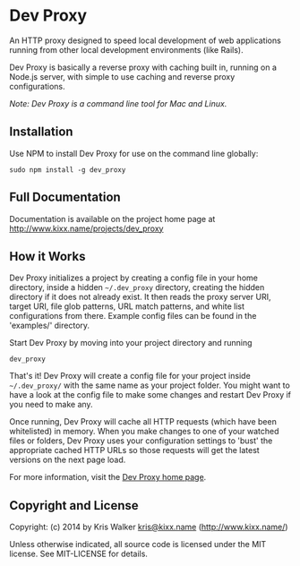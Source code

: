 Dev Proxy
==========

An HTTP proxy designed to speed local development of web applications running from other local development environments (like Rails).

Dev Proxy is basically a reverse proxy with caching built in, running on a Node.js server, with simple to use caching and reverse proxy configurations.

*Note: Dev Proxy is a command line tool for Mac and Linux.*

## Installation
Use NPM to install Dev Proxy for use on the command line globally:

    sudo npm install -g dev_proxy

## Full Documentation
Documentation is available on the project home page at http://www.kixx.name/projects/dev_proxy

## How it Works
Dev Proxy initializes a project by creating a config file in your home directory, inside a hidden `~/.dev_proxy` directory, creating the hidden directory if it does not already exist. It then reads the proxy server URI, target URI, file glob patterns, URL match patterns, and white list configurations from there. Example config files can be found in the 'examples/' directory.

Start Dev Proxy by moving into your project directory and running

    dev_proxy

That's it! Dev Proxy will create a config file for your project inside `~/.dev_proxy/` with the same name as your project folder. You might want to have a look at the config file to make some changes and restart Dev Proxy if you need to make any.

Once running, Dev Proxy will cache all HTTP requests (which have been whitelisted) in memory. When you make changes to one of your watched files or folders, Dev Proxy uses your configuration settings to 'bust' the appropriate cached HTTP URLs so those requests will get the latest versions on the next page load.

For more information, visit the [Dev Proxy home page](http://www.kixx.name/projects/dev_proxy).

Copyright and License
---------------------
Copyright: (c) 2014 by Kris Walker <kris@kixx.name> (http://www.kixx.name/)

Unless otherwise indicated, all source code is licensed under the MIT license. See MIT-LICENSE for details.
